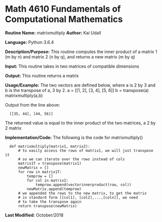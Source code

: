 # Math 4610 Fundamentals of Computational Mathematics

**Routine Name:**           matrixmultiply
**Author:** Kai Udall

**Language:** Python 3.6.4

**Description/Purpose:** This routine computes the inner product of a matrix 1 (m by n) and matrix 2 (n by q), and returns a new matrix (m by q)

**Input:** This routine takes in two matrices of compatible dimensions

**Output:** This routine returns a matrix

**Usage/Example:**
The two vectors are defined below, where a is 2 by 3 and b is the transpose of a, 3 by 2.
      a = [[1, 2], [3, 4], [5, 6]]
      b = transpose(a)
      matrixmultiply(a,b)

Output from the line above:

      [[35, 44], [44, 56]]

The returned value is equal to the inner product of the two matrices, a 2 by 2 matrix

**Implementation/Code:** The following is the code for matrixmultiply()

      def matrixmultiply(matrix1, matrix2):
          # to easily access the rows of matrix1, we will just transpose it
          # so we can iterate over the rows instead of cols
          matrix1T = transpose(matrix1)
          newMatrix = []
          for row in matrix1T:
              temprow = []
              for col in matrix2:
                  temprow.append(vectorinnerproduct(row, col))
              newMatrix.append(temprow)
          # we appended the rows to the new matrix, to get the matrix
          # in standard form [[col1], [col2],...,[coln]], we need
          # to take the transpose again
          return transpose(newMatrix)


**Last Modified:** October/2018
